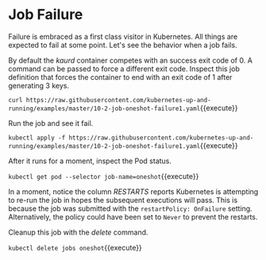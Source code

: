 # Job Failure #

Failure is embraced as a first class visitor in Kubernetes. All things are expected to fail at some point. Let's see the behavior when a job fails.  

By default the _kaurd_ container competes with an success exit code of 0. A command can be passed to force a different exit code. Inspect this job definition that forces the container to end with an exit code of 1 after generating 3 keys.

`curl https://raw.githubusercontent.com/kubernetes-up-and-running/examples/master/10-2-job-oneshot-failure1.yaml`{{execute}}

Run the job and see it fail.

`kubectl apply -f https://raw.githubusercontent.com/kubernetes-up-and-running/examples/master/10-2-job-oneshot-failure1.yaml`{{execute}}

After it runs for a moment, inspect the Pod status.

`kubectl get pod --selector job-name=oneshot`{{execute}}

In a moment, notice the column _RESTARTS_ reports Kubernetes is attempting to re-run the job in hopes the subsequent executions will pass. This is because the job was submitted with the `restartPolicy: OnFailure` setting. Alternatively, the policy could have been set to `Never` to prevent the restarts.

Cleanup this job with the _delete_ command.

`kubectl delete jobs oneshot`{{execute}}
